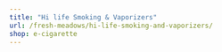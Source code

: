 ```yaml
---
title: "Hi life Smoking & Vaporizers"
url: /fresh-meadows/hi-life-smoking-and-vaporizers/
shop: e-cigarette
---
```

